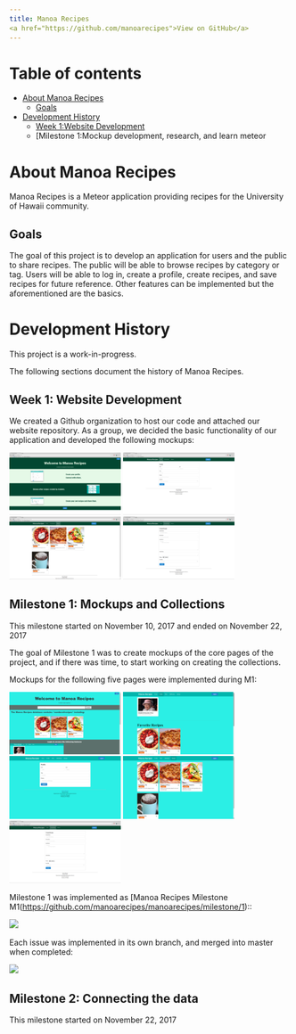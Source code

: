 ```yaml
---
title: Manoa Recipes
<a href="https://github.com/manoarecipes">View on GitHub</a>
---
```



# Table of contents

* [About Manoa Recipes](#about-manoa-recipes)
  * [Goals](#goals)
* [Development History](#development-history)
  * [Week 1:Website Development](#week-1-website-development)
  * [Milestone 1:Mockup development, research, and learn meteor

# About Manoa Recipes

Manoa Recipes is a Meteor application providing recipes for the University of Hawaii community.

## Goals

The goal of this project is to develop an application for users and the public to share recipes. The public will be able to browse recipes by category or tag. Users will be able to log in, create a profile, create recipes, and save recipes for future reference. Other features can be implemented but the aforementioned are the basics.

# Development History

This project is a work-in-progress.

The following sections document the history of Manoa Recipes.

## Week 1: Website Development

We created a Github organization to host our code and attached our website repository. As a group, we decided the basic functionality of our application and developed the following mockups:

<img width="200px" src="images/landing-page.png"/>
<img width="200px" src="images/recipe-profile.png"/>
<img width="200px" src="images/recipe-directory.png"/>
<img width="200px" src="images/create-recipe.png"/>

## Milestone 1: Mockups and Collections

This milestone started on November 10, 2017 and ended on November 22, 2017

The goal of Milestone 1 was to create mockups of the core pages of the project, and if there was time, to start working on creating the collections.

Mockups for the following five pages were implemented during M1:

<img width="200px" src="images/LandingPage.png"/>
<img width="200px" src="images/ProfilePage.png"/>
<img width="200px" src="images/EditProfile.png"/>
<img width="200px" src="images/RecipeDirectory.png"/>
<img width="200px" src="images/create-recipe.png"/>

Milestone 1 was implemented as [Manoa Recipes Milestone M1(https://github.com/manoarecipes/manoarecipes/milestone/1)::

![](images/???)

Each issue was implemented in its own branch, and merged into master when completed:

![](images/???)

## Milestone 2: Connecting the data

This milestone started on November 22, 2017
